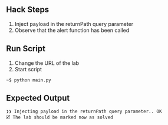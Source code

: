 ## Hack Steps

1. Inject payload in the returnPath query parameter
2. Observe that the alert function has been called

## Run Script

1. Change the URL of the lab
2. Start script

```
~$ python main.py
```

## Expected Output

```
❯❯ Injecting payload in the returnPath query parameter.. OK
🗹 The lab should be marked now as solved
```

